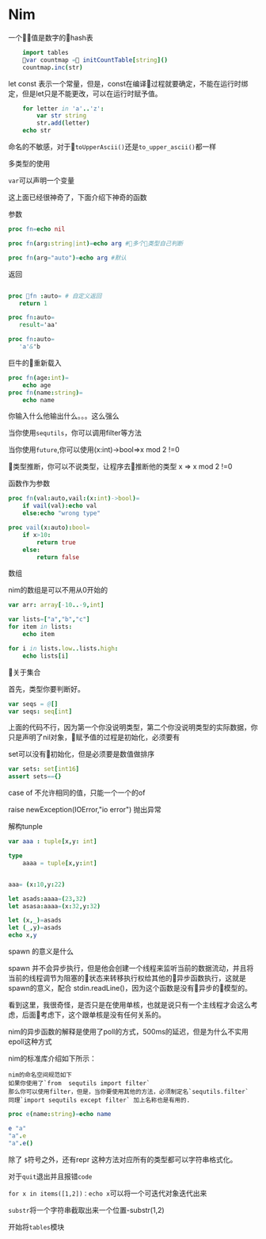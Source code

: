 # Nim

一个值是数字的hash表

```nim
    import tables
    var countmap = initCountTable[string]()
    countmap.inc(str)
```


let const 表示一个常量，但是，const在编译过程就要确定，不能在运行时绑定，但是let只是不能更改，可以在运行时赋予值。



```nim
    for letter in 'a'..'z':
        var str string
        str.add(letter)
    echo str
```

命名的不敏感，对于`toUpperAscii()`还是`to_upper_ascii()`都一样


多类型的使用

`var`可以声明一个变量


这上面已经很神奇了，下面介绍下神奇的函数

参数

```nim
proc fn=echo nil

proc fn(arg:string|int)=echo arg #多个类型自己判断

proc fn(arg="auto")=echo arg #默认

```

返回
 ```nim

proc fn :auto= # 自定义返回
    return 1

proc fn:auto=
    result='aa'

proc fn:auto=
    'a'&'b
 ```

 巨牛的重新载入

```nim
proc fn(age:int)=
    echo age
proc fn(name:string)=
    echo name
```
你输入什么他输出什么。。。这么强么

当你使用`sequtils`，你可以调用filter等方法

当你使用`future`,你可以使用(x:int)->bool=>x mod 2 !=0 

类型推断，你可以不说类型，让程序去推断他的类型
x => x mod 2 !=0 

函数作为参数

```nim
proc fn(val:auto,vail:(x:int)->bool)=
    if vail(val):echo val
    else:echo "wrong type"

proc vail(x:auto):bool=
    if x>10:
        return true
    else:
        return false
```
数组

nim的数组是可以不用从0开始的
```nim
var arr: array[-10..-9,int]
```

```nim
var lists=["a","b","c"]
for item in lists:
    echo item

for i in lists.low..lists.high:
    echo lists[i]
```

关于集合

首先，类型你要判断好。
```nim
var seqs = @[]
var seqs: seq[int] 
```
上面的代码不行，因为第一个你没说明类型，第二个你没说明类型的实际数据，你只是声明了nil对象，赋予值的过程是初始化，必须要有

set可以没有初始化，但是必须要是数值做排序
```nim
var sets: set[int16]
assert sets=={}
```

case of 不允许相同的值，只能一个一个的of

raise newException(IOError,"io error") 抛出异常


解构tunple
```nim
var aaa : tuple[x,y: int]

type 
    aaaa = tuple[x,y:int]


aaa= (x:10,y:22)

let asads:aaaa=(23,32)
let asasa:aaaa=(x:32,y:32)

let (x,_)=asads
let (_,y)=asads
echo x,y 
```


spawn 的意义是什么

spawn 并不会异步执行，但是他会创建一个线程来监听当前的数据流动，并且将当前的线程调节为阻塞的状态来转移执行权给其他的异步函数执行，这就是spawn的意义，配合 stdin.readLine()，因为这个函数是没有异步的模型的。

看到这里，我很奇怪，是否只是在使用单核，也就是说只有一个主线程才会这么考虑，后面考虑下，这个跟单核是没有任何关系的。


nim的异步函数的解释是使用了poll的方式，500ms的延迟，但是为什么不实用epoll这种方式


nim的标准库介绍如下所示：

    nim的命名空间规范如下
    如果你使用了`from  sequtils import filter`
    那么你可以使用filter，但是，当你要使用其他的方法，必须制定名`sequtils.filter`
    同理`import sequtils except filter` 加上名称也是有用的.

```nim
proc e(name:string)=echo name 

e "a"
"a".e
"a".e()
```

除了 `$`符号之外，还有repr 这种方法对应所有的类型都可以字符串格式化。

对于`quit`退出并且报错`code`

`for x in items([1,2])：echo x`可以将一个可迭代对象迭代出来

`substr`将一个字符串截取出来一个位置-substr(1,2)

开始将`tables`模块